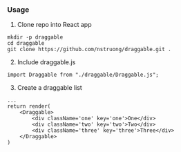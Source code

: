 ### Usage ###
1. Clone repo into React app
```
mkdir -p draggable
cd draggable
git clone https://github.com/nstruong/draggable.git .
```
2. Include draggable.js
```
import Draggable from "./draggable/Draggable.js";
```
3. Create a draggable list
```
...
return render(
    <Draggable>
        <div className='one' key='one'>One</div>
        <div className='two' key='two'>Two</div>
        <div className='three' key='three'>Three</div>
    </Draggable>
)
```
